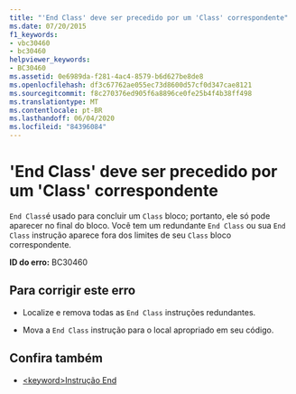 ```yaml
---
title: "'End Class' deve ser precedido por um 'Class' correspondente"
ms.date: 07/20/2015
f1_keywords:
- vbc30460
- bc30460
helpviewer_keywords:
- BC30460
ms.assetid: 0e6989da-f281-4ac4-8579-b6d627be8de8
ms.openlocfilehash: df3c67762ae055ec73d8600d57cf0d347cae8121
ms.sourcegitcommit: f8c270376ed905f6a8896ce0fe25b4f4b38ff498
ms.translationtype: MT
ms.contentlocale: pt-BR
ms.lasthandoff: 06/04/2020
ms.locfileid: "84396084"
---
```

# <a name="end-class-must-be-preceded-by-a-matching-class"></a>'End Class' deve ser precedido por um 'Class' correspondente
`End Class`é usado para concluir um `Class` bloco; portanto, ele só pode aparecer no final do bloco. Você tem um redundante `End Class` ou sua `End Class` instrução aparece fora dos limites de seu `Class` bloco correspondente.  
  
 **ID do erro:** BC30460  
  
## <a name="to-correct-this-error"></a>Para corrigir este erro  
  
- Localize e remova todas as `End Class` instruções redundantes.  
  
- Mova a `End Class` instrução para o local apropriado em seu código.  
  
## <a name="see-also"></a>Confira também

- [\<keyword>Instrução End](../language-reference/statements/end-keyword-statement.md)
